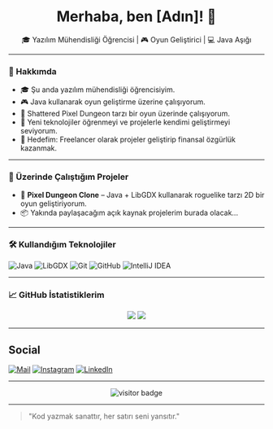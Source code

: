 <h1 align="center">Merhaba, ben [Adın]! 👋</h1>
<p align="center">🎓 Yazılım Mühendisliği Öğrencisi | 🎮 Oyun Geliştirici | 💻 Java Aşığı</p>

---

### 💫 Hakkımda
- 🎓 Şu anda yazılım mühendisliği öğrencisiyim.  
- 🎮 Java kullanarak oyun geliştirme üzerine çalışıyorum.  
- 🚀 Shattered Pixel Dungeon tarzı bir oyun üzerinde çalışıyorum.  
- 🧠 Yeni teknolojiler öğrenmeyi ve projelerle kendimi geliştirmeyi seviyorum.  
- 🎯 Hedefim: Freelancer olarak projeler geliştirip finansal özgürlük kazanmak.

---
### 🚧 Üzerinde Çalıştığım Projeler

- 🧱 **Pixel Dungeon Clone** – Java + LibGDX kullanarak roguelike tarzı 2D bir oyun geliştiriyorum.  
- 📦 Yakında paylaşacağım açık kaynak projelerim burada olacak...

---

### 🛠️ Kullandığım Teknolojiler

![Java](https://img.shields.io/badge/Java-ED8B00?style=for-the-badge&logo=java&logoColor=white)
![LibGDX](https://img.shields.io/badge/LibGDX-000000?style=for-the-badge&logo=libgdx&logoColor=white)
![Git](https://img.shields.io/badge/Git-F05032?style=for-the-badge&logo=git&logoColor=white)
![GitHub](https://img.shields.io/badge/GitHub-181717?style=for-the-badge&logo=github&logoColor=white)
![IntelliJ IDEA](https://img.shields.io/badge/IntelliJ%20IDEA-000000.svg?style=for-the-badge&logo=intellij-idea&logoColor=white)

---

### 📈 GitHub İstatistiklerim

<p align="center">
  <img src="https://github-readme-stats.vercel.app/api?username=HalilUysal&show_icons=true&theme=radical" />
  <img src="https://github-readme-stats.vercel.app/api/top-langs/?username=HalilUysal&layout=compact&theme=radical" />
</p>


---

## Social
[![Mail](https://img.shields.io/badge/Email-D14836?logo=gmail&logoColor=white)](scannerhalil@gmail.com) 
[![Instagram](https://img.shields.io/badge/Instagram-E4405F.svg?logo=instagram&logoColor=white)](https://instagram.com/_halil_uysal_) 
[![LinkedIn](https://img.shields.io/badge/LinkedIn-%230077B5.svg?logo=linkedin&logoColor=white)](https://linkedin.com/in/halil-uysal-64a383356)

---

<p align="center">
  <img src="https://komarev.com/ghpvc/?username=HalilUysal&label=Ziyaretçi&color=blue&style=flat-square" alt="visitor badge"/>
</p>

---
> "Kod yazmak sanattır, her satırı seni yansıtır."

